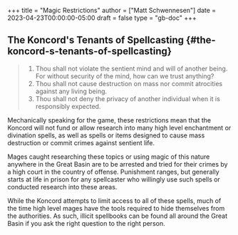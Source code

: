 +++
title = "Magic Restrictions"
author = ["Matt Schwennesen"]
date = 2023-04-23T00:00:00-05:00
draft = false
type = "gb-doc"
+++

## The Koncord's Tenants of Spellcasting {#the-koncord-s-tenants-of-spellcasting}

> 1.  Thou shall not violate the sentient mind and will of another being. For
>     without security of the mind, how can we trust anything?
> 2.  Thou shall not cause destruction on mass nor commit atrocities against any
>     living being.
> 3.  Thou shall not deny the privacy of another individual when it is responsibly
>     expected.

Mechanically speaking for the game, these restrictions mean that the Koncord will
not fund or allow research into many high level enchantment or divination
spells, as well as spells or items designed to cause mass destruction or commit
crimes against sentient life.

Mages caught researching these topics or using magic of this nature anywhere in
the Great Basin are to be arrested and tried for their crimes by a high court in
the country of offense. Punishment ranges, but generally starts at life in
prison for any spellcaster who willingly use such spells or conducted research
into these areas.

While the Koncord attempts to limit access to all of these spells, much of the
time high level mages have the tools required to hide themselves from the
authorities. As such, illicit spellbooks can be found all around the Great Basin
if you ask the right question to the right person.
